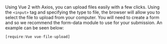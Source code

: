 Using Vue 2 with Axios, you can upload files easily with a few clicks.
Using the `<input>` tag and specifying the type to file, the browser will
allow you to select the file to upload from your computer. You will need
to create a form and so we recommend the form-data module to use for
your submission. An example can be seen below:

```javascript
[require:Vue vue-file-upload]
```

